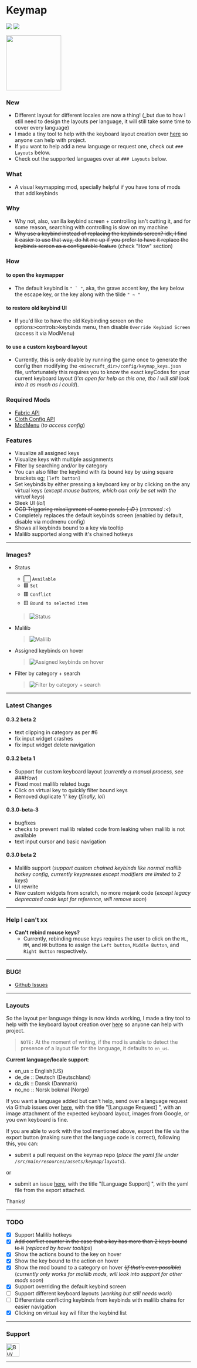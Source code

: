 # Keymap
[![](https://cf.way2muchnoise.eu/keymap.svg)](https://www.curseforge.com/minecraft/mc-mods/keymap)
[![](https://github.com/Einjerjar/keymap/actions/workflows/build.yml/badge.svg)](https://github.com/Einjerjar/keymap)

<img src="https://i.imgur.com/Ol1Tcf8.png" width="150">

### New

- Different layout for different locales are now a thing! (_but due to how I still need to design the layouts per language, it will still take some time to cover every language)
- I made a tiny tool to help with the keyboard layout creation over [here](https://github.com/einjerjar/keymap-helper) so anyone can help with project.
- If you want to help add a new language or request one, check out `### Layouts` below.
- Check out the supported languages over at `### Layouts` below.

### What

- A visual keymapping mod, specially helpful if you have tons of mods that add keybinds

### Why

- Why not, also, vanilla keybind screen + controlling isn't cutting it, and for some reason, searching with controlling is
  slow on my machine
- ~~Why use a keybind instead of replacing the keybinds screen? idk, I find it easier to use that way, do hit me up if you prefer to have it replace the keybinds screen as a configurable feature~~ (check "How" section)

### How

#### to open the keymapper
- The default keybind is ```" ` "```, aka, the grave accent key, the key below the escape key, or the key along with the tilde `" ~ "`

#### to restore old keybind UI
- If you'd like to have the old Keybinding screen on the options>controls>keybinds menu, then disable `Override Keybind Screen` (access it via ModMenu)

#### to use a custom keyboard layout
- Currently, this is only doable by running the game once to generate the config then modifying the `<minecraft_dir>/config/keymap_keys.json` file, unfortunately this requires you to know the exact keyCodes for your current keyboard layout (_I'm open for help on this one, tho I will still look into it as much as I could_).

### Required Mods

- [Fabric API](https://www.curseforge.com/minecraft/mc-mods/fabric-api)
- [Cloth Config API](https://www.curseforge.com/minecraft/mc-mods/cloth-config)
- [ModMenu](https://www.curseforge.com/minecraft/mc-mods/modmenu) (_to access config_)

### Features

- Visualize all assigned keys
- Visualize keys with multiple assignments
- Filter by searching and/or by category
- You can also filter the keybind with its bound key by using square brackets eg; `[left button]`
- Set keybinds by either pressing a keyboard key or by clicking on the any virtual keys (_except mouse buttons, which can only be set with the virtual keys_)
- Sleek UI (_lol_)
- ~~OCD Triggering misalignment of some panels ( _:D_ )~~ (_removed :<_)
- Completely replaces the default keybinds screen (enabled by default, disable via modmenu config)
- Shows all keybinds bound to a key via tooltip
- Malilib supported along with it's chained hotkeys

---

### Images?

- Status
  - ⬜ `Available`
  - 🟩 `Set`
  - 🟥 `Conflict`
  - 🟨 `Bound to selected item`

  > ![Status](./screenshots/sample-05.png)
- Malilib
  > ![Malilib](./screenshots/sample-07.png)
- Assigned keybinds on hover
  > ![Assigned keybinds on hover](./screenshots/sample-06.png)
- Filter by category + search
  > ![Filter by category + search](./screenshots/sample-03.png)

---

### Latest Changes

#### 0.3.2 beta 2

- text clipping in category as per #6
- fix input widget crashes
- fix input widget delete navigation

#### 0.3.2 beta 1
- Support for custom keyboard layout (_currently a manual process, see ###How_)
- Fixed most malilib related bugs
- Click on virtual key to quickly filter bound keys
- Removed duplicate 'I' key (_finally, lol_)

#### 0.3.0-beta-3
- bugfixes
- checks to prevent malilib related code from leaking when malilib is not available
- text input cursor and basic navigation

#### 0.3.0 beta 2
- Malilib support (_support custom chained keybinds like normal malilib hotkey config, currently keypresses except modifiers are limited to 2 keys_)
- UI rewrite
- New custom widgets from scratch, no more mojank code (_except legacy deprecated code kept for reference, will remove soon_)

---

### Help I can't xx

- **Can't rebind mouse keys?**
  - Currently, rebinding mouse keys requires the user to click on the `ML`, `MM`, and `MR` buttons to assign the `Left button`, `Middle Button`, and `Right Button` respectively.

---

### BUG!

- [Github Issues](https://github.com/Einjerjar/keymap/issues)

---

### Layouts
So the layout per language thingy is now kinda working, I made a tiny tool to help with the keyboard layout creation over [here](https://github.com/einjerjar/keymap-helper) so anyone can help with project.

> `NOTE:` At the moment of writing, if the mod is unable to detect the presence of a layout file for the language, it defaults to `en_us`.

**Current language/locale support**:
- en_us :: English(US)
- de_de :: Deutsch (Deutschland)
- da_dk :: Dansk (Danmark)
- no_no :: Norsk bokmal (Norge)

If you want a language added but can't help, send over a language request via Github issues over [here](https://github.com/einjerjar/keymap/issues), with the title "[Language Request] <Language>", with an image attachment of the expected keyboard layout, images from Google, or you own keyboard is fine.

If you are able to work with the tool mentioned above, export the file via the export button (making sure that the language code is correct), following this, you can:
- submit a pull request on the keymap repo (_place the yaml file under `/src/main/resources/assets/keymap/layouts`_).

or
- submit an issue [here](https://github.com/einjerjar/keymap/issues), with the title "[Language Support] <Language>", with the yaml file from the export attached.

Thanks!

---

### TODO
- [x] Support Malilib hotkeys
- [x] ~~Add conflict counter in the case that a key has more than 2 keys bound to it~~ (_replaced by hover tooltips_)
- [x] Show the actions bound to the key on hover
- [x] Show the key bound to the action on hover
- [x] Show the mod bound to a category on hover ~~(_if that's even possible_)~~ (_currently only works for malilib mods, will look into support for other mods soon_)
- [x] Support overriding the default keybind screen
- [ ] Support different keyboard layouts (_working but still needs work_)
- [ ] Differentiate conflicting keybinds from keybinds with malilib chains for easier navigation
- [x] Clicking on virtual key wil filter the keybind list

---

### Support

<a href='https://ko-fi.com/X8X831J1L' target='_blank'><img height='36' style='border:0px;height:36px;' src='https://cdn.ko-fi.com/cdn/kofi1.png?v=2' border='0' alt='Buy Me a Coffee at ko-fi.com' /></a>

---